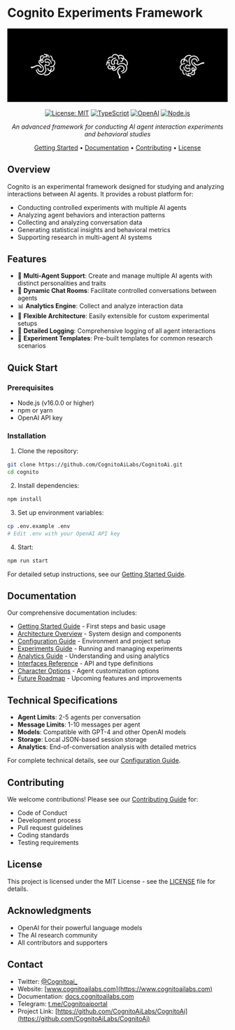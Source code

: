 # Cognito Experiments Framework

<div align="center">

![Cognito Banner](docs/assets/Bannerv2.png)

[![License: MIT](https://img.shields.io/badge/License-MIT-yellow.svg)](https://opensource.org/licenses/MIT)
[![TypeScript](https://img.shields.io/badge/TypeScript-4.9.0-blue.svg)](https://www.typescriptlang.org/)
[![OpenAI](https://img.shields.io/badge/OpenAI-API-green.svg)](https://openai.com/)
[![Node.js](https://img.shields.io/badge/Node.js-16.0.0+-purple.svg)](https://nodejs.org/)

*An advanced framework for conducting AI agent interaction experiments and behavioral studies*

[Getting Started](docs/getting-started.md) •
[Documentation](#documentation) •
[Contributing](CONTRIBUTING.md) •
[License](#license)

</div>

## Overview

Cognito is an experimental framework designed for studying and analyzing interactions between AI agents. It provides a robust platform for:

- Conducting controlled experiments with multiple AI agents
- Analyzing agent behaviors and interaction patterns
- Collecting and analyzing conversation data
- Generating statistical insights and behavioral metrics
- Supporting research in multi-agent AI systems

## Features

- 🤖 **Multi-Agent Support**: Create and manage multiple AI agents with distinct personalities and traits
- 💬 **Dynamic Chat Rooms**: Facilitate controlled conversations between agents
- 📊 **Analytics Engine**: Collect and analyze interaction data
- 🔄 **Flexible Architecture**: Easily extensible for custom experimental setups
- 📝 **Detailed Logging**: Comprehensive logging of all agent interactions
- 🎯 **Experiment Templates**: Pre-built templates for common research scenarios

## Quick Start

### Prerequisites

- Node.js (v16.0.0 or higher)
- npm or yarn
- OpenAI API key

### Installation

1. Clone the repository:
```bash
git clone https://github.com/CognitoAiLabs/CognitoAi.git
cd cognito
```

2. Install dependencies:
```bash
npm install
```

3. Set up environment variables:
```bash
cp .env.example .env
# Edit .env with your OpenAI API key
```

4. Start:
```bash
npm run start
```

For detailed setup instructions, see our [Getting Started Guide](docs/getting-started.md).

## Documentation

Our comprehensive documentation includes:

- [Getting Started Guide](docs/getting-started.md) - First steps and basic usage
- [Architecture Overview](docs/architecture.md) - System design and components
- [Configuration Guide](docs/configuration.md) - Environment and project setup
- [Experiments Guide](docs/experiments.md) - Running and managing experiments
- [Analytics Guide](docs/analytics.md) - Understanding and using analytics
- [Interfaces Reference](docs/interfaces-reference.md) - API and type definitions
- [Character Options](docs/character-options.md) - Agent customization options
- [Future Roadmap](docs/future-roadmap.md) - Upcoming features and improvements

## Technical Specifications

- **Agent Limits**: 2-5 agents per conversation
- **Message Limits**: 1-10 messages per agent
- **Models**: Compatible with GPT-4 and other OpenAI models
- **Storage**: Local JSON-based session storage
- **Analytics**: End-of-conversation analysis with detailed metrics

For complete technical details, see our [Configuration Guide](docs/configuration.md).

## Contributing

We welcome contributions! Please see our [Contributing Guide](CONTRIBUTING.md) for:

- Code of Conduct
- Development process
- Pull request guidelines
- Coding standards
- Testing requirements

## License

This project is licensed under the MIT License - see the [LICENSE](LICENSE) file for details.

## Acknowledgments

- OpenAI for their powerful language models
- The AI research community
- All contributors and supporters

## Contact

- Twitter: [@Cognitoai_](https://x.com/Cognitoai_)
- Website: [www.cognitoailabs.com](https://www.cognitoailabs.com)
- Documentation: [docs.cognitoailabs.com](https://docs.cognitoailabs.com)
- Telegram: [t.me/Cognitoaiportal](https://t.me/Cognitoaiportal)
- Project Link: [https://github.com/CognitoAiLabs/CognitoAi](https://github.com/CognitoAiLabs/CognitoAi) 
